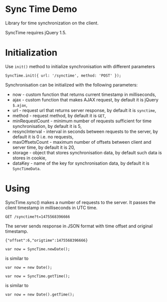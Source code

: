Sync Time Demo
==============

Library for time synchronization on the client.

SyncTime requires jQuery 1.5.

# Initialization

Use `init()` method to initialize synchronisation with different parameters 

``` SyncTime.init({ url: '/synctime', method: 'POST' }); ```

Synchronisation can be initialized with the following parameters:

* now - custom function that returns current timestamp in milliseconds,
* ajax - custom function that makes AJAX request, by default it is jQuery `$.ajax`,
* url - request url that returns server response, by default it is `synctime`,
* method - request method, by default it is `GET`,
* minRequestCount - minimum number of requests sufficient for time synchronisation, by default it is 5,
* resyncInterval - interval in seconds between requests to the server, by default it is 0 i.e. no requests,
* maxOffsetsCount - maximum number of offsets between client and server time, by default it is 20,
* storage - object that stores synchronisation data, by default such data is stores in cookie,
* dataKey - name of the key for synchronisation data, by default it is `SyncTimeData`.

# Using

SyncTime.sync() makes a number of requests to the server. It passes the client timestamp in milliseconds in UTC time.

``` GET /synctime?t=1475568396666 ```

The server sends response in JSON format with time offset and original timestamp.

``` {"offset":6,"origtime":1475568396666} ```

``` var now = SyncTime.newDate(); ```
 
 is similar to
 
``` var now = new Date(); ``` 

``` var now = SyncTime.getTime(); ```

is similar to

``` var now = new Date().getTime(); ```
